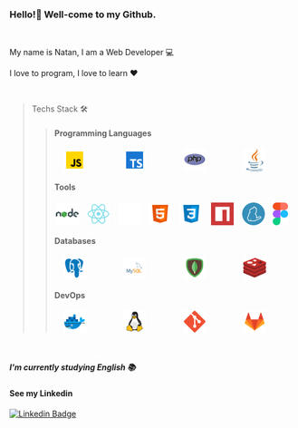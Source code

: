 ### Hello!👋 Well-come to my Github.
<br>
<p>My name is Natan, I am a Web Developer 💻</p>
<p>I love to program, I love to learn ❤️</p>
<br>

> Techs Stack 🛠️
>
>>#### Programming Languages
>><div style="display:flex; justify-content:space-around; width: 100%;">
>>  <img src="https://raw.githubusercontent.com/natanfoleto/natanfoleto/73848425427ac00323854248830b67ee1bc3e439/assets/javascript.svg" height="40px"/>&nbsp;
>>  <img src="https://raw.githubusercontent.com/natanfoleto/natanfoleto/81bead1016f85a6463569135bbfc80c05472052c/assets/typescript.svg" height="40px"/>&nbsp;
>>  <img src="https://raw.githubusercontent.com/natanfoleto/natanfoleto/main/assets/php.png" height="40px"/>&nbsp;
>>  <img src="https://raw.githubusercontent.com/natanfoleto/natanfoleto/81bead1016f85a6463569135bbfc80c05472052c/assets/java.svg" height="40px"/>&nbsp;
>></div>
>>
>>#### Tools
>><div style="display:flex; justify-content:space-around; width: 100%;">
>>  <img src="https://raw.githubusercontent.com/natanfoleto/natanfoleto/81bead1016f85a6463569135bbfc80c05472052c/assets/nodejs.svg" height="40px"/>&nbsp;
>>  <img src="https://raw.githubusercontent.com/natanfoleto/natanfoleto/81bead1016f85a6463569135bbfc80c05472052c/assets/react.svg" height="40px"/>&nbsp;
>>  <img src="https://raw.githubusercontent.com/natanfoleto/natanfoleto/81bead1016f85a6463569135bbfc80c05472052c/assets/nextjs.svg" height="40px"/>&nbsp;
>>  <img src="https://raw.githubusercontent.com/natanfoleto/natanfoleto/81bead1016f85a6463569135bbfc80c05472052c/assets/html5.svg" height="40px"/>&nbsp;
>>  <img src="https://raw.githubusercontent.com/natanfoleto/natanfoleto/81bead1016f85a6463569135bbfc80c05472052c/assets/css3.svg" height="40px"/>&nbsp;
>>  <img src="https://raw.githubusercontent.com/natanfoleto/natanfoleto/main/assets/npm.png" height="40px"/>&nbsp;
>>  <img src="https://raw.githubusercontent.com/natanfoleto/natanfoleto/main/assets/yarn.png" height="40px"/>&nbsp;
>>  <img src="https://raw.githubusercontent.com/natanfoleto/natanfoleto/81bead1016f85a6463569135bbfc80c05472052c/assets/Figma.svg" height="40px"/>&nbsp;
>></div>
>>
>>#### Databases
>><div style="display:flex; justify-content:space-around; width: 100%;">
>>  <img src="https://raw.githubusercontent.com/natanfoleto/natanfoleto/81bead1016f85a6463569135bbfc80c05472052c/assets/postgreesql.svg" height="40px"/>&nbsp;
>>  <img src="https://raw.githubusercontent.com/natanfoleto/natanfoleto/81bead1016f85a6463569135bbfc80c05472052c/assets/mysql.svg" height="40px"/>&nbsp;
>>  <img src="https://raw.githubusercontent.com/natanfoleto/natanfoleto/81bead1016f85a6463569135bbfc80c05472052c/assets/mongodb.svg" height="40px"/>&nbsp;
>>  <img src="https://github.com/natanfoleto/natanfoleto/blob/main/assets/redis.svg" height="40px"/>&nbsp;
>></div>
>>
>>#### DevOps
>><div style="display:flex; justify-content:space-around; width: 100%;">
>>  <img src="https://raw.githubusercontent.com/natanfoleto/natanfoleto/81bead1016f85a6463569135bbfc80c05472052c/assets/docker.svg" height="40px"/>&nbsp;
>>  <img src="https://raw.githubusercontent.com/natanfoleto/natanfoleto/81bead1016f85a6463569135bbfc80c05472052c/assets/linux.svg" height="40px"/>&nbsp;
>>  <img src="https://raw.githubusercontent.com/natanfoleto/natanfoleto/main/assets/git.png" height="40px"/>&nbsp;
>>  <img src="https://raw.githubusercontent.com/natanfoleto/natanfoleto/43a0601f050e4ecea3ac787c4d26dcf7edb47e5e/assets/gitlab.svg" height="40px"/>&nbsp;
>></div>

<br>

##### I'm currently studying English 📚

#### See my Linkedin
[![Linkedin Badge](https://img.shields.io/badge/-Natan%20Foleto-00875f?style=flat-square&logo=Linkedin&logoColor=white&link=https://www.linkedin.com/in/diego-schell-fernandes/)](https://www.linkedin.com/in/natan-foleto-9bbb2b178/)
